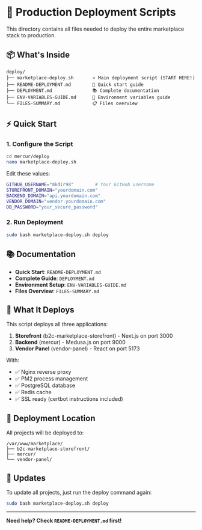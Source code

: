 # 🚀 Production Deployment Scripts

This directory contains all files needed to deploy the entire marketplace stack to production.

## 📦 What's Inside

```
deploy/
├── marketplace-deploy.sh       ⭐ Main deployment script (START HERE!)
├── README-DEPLOYMENT.md        📖 Quick start guide
├── DEPLOYMENT.md               📚 Complete documentation
├── ENV-VARIABLES-GUIDE.md      🔐 Environment variables guide
└── FILES-SUMMARY.md            📋 Files overview
```

## ⚡ Quick Start

### 1. Configure the Script

```bash
cd mercur/deploy
nano marketplace-deploy.sh
```

Edit these values:
```bash
GITHUB_USERNAME="mkdir98"        # Your GitHub username
STOREFRONT_DOMAIN="yourdomain.com"
BACKEND_DOMAIN="api.yourdomain.com"
VENDOR_DOMAIN="vendor.yourdomain.com"
DB_PASSWORD="your_secure_password"
```

### 2. Run Deployment

```bash
sudo bash marketplace-deploy.sh deploy
```

## 📚 Documentation

- **Quick Start**: `README-DEPLOYMENT.md`
- **Complete Guide**: `DEPLOYMENT.md`
- **Environment Setup**: `ENV-VARIABLES-GUIDE.md`
- **Files Overview**: `FILES-SUMMARY.md`

## 🎯 What It Deploys

This script deploys all three applications:

1. **Storefront** (b2c-marketplace-storefront) - Next.js on port 3000
2. **Backend** (mercur) - Medusa.js on port 9000
3. **Vendor Panel** (vendor-panel) - React on port 5173

With:
- ✅ Nginx reverse proxy
- ✅ PM2 process management
- ✅ PostgreSQL database
- ✅ Redis cache
- ✅ SSL ready (certbot instructions included)

## 📍 Deployment Location

All projects will be deployed to:
```
/var/www/marketplace/
├── b2c-marketplace-storefront/
├── mercur/
└── vendor-panel/
```

## 🔄 Updates

To update all projects, just run the deploy command again:
```bash
sudo bash marketplace-deploy.sh deploy
```

---

**Need help? Check `README-DEPLOYMENT.md` first!**

